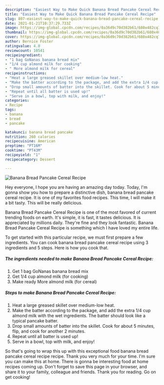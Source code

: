 ```yaml
---
description: "Easiest Way to Make Quick Banana Bread Pancake Cereal Recipe"
title: "Easiest Way to Make Quick Banana Bread Pancake Cereal Recipe"
slug: 807-easiest-way-to-make-quick-banana-bread-pancake-cereal-recipe
date: 2021-01-21T10:37:29.733Z
image: https://img-global.cpcdn.com/recipes/0a36d9c70d382b61/680x482cq70/banana-bread-pancake-cereal-recipe-recipe-main-photo.jpg
thumbnail: https://img-global.cpcdn.com/recipes/0a36d9c70d382b61/680x482cq70/banana-bread-pancake-cereal-recipe-recipe-main-photo.jpg
cover: https://img-global.cpcdn.com/recipes/0a36d9c70d382b61/680x482cq70/banana-bread-pancake-cereal-recipe-recipe-main-photo.jpg
author: Bernice Foster
ratingvalue: 4.8
reviewcount: 10541
recipeingredient:
- "1 bag GoNanas banana bread mix"
- "1/4 cup almond milk for cooking"
- " More almond milk for cereal"
recipeinstructions:
- "Heat a large greased skillet over medium-low heat."
- "Make the batter according to the package, and add the extra 1/4 cup almond milk with the wet ingredients. The batter should look like a typical pancake batter."
- "Drop small amounts of batter into the skillet. Cook for about 5 minutes, flip, and cook for another 2 minutes."
- "Repeat until all batter is used up!"
- "Serve in a bowl, top with milk, and enjoy!"
categories:
- Recipe
tags:
- banana
- bread
- pancake

katakunci: banana bread pancake 
nutrition: 260 calories
recipecuisine: American
preptime: "PT16M"
cooktime: "PT43M"
recipeyield: "1"
recipecategory: Dessert

---
```



![Banana Bread Pancake Cereal Recipe](https://img-global.cpcdn.com/recipes/0a36d9c70d382b61/680x482cq70/banana-bread-pancake-cereal-recipe-recipe-main-photo.jpg)

Hey everyone, I hope you are having an amazing day today. Today, I'm gonna show you how to prepare a distinctive dish, banana bread pancake cereal recipe. It is one of my favorites food recipes. This time, I will make it a bit tasty. This will be really delicious.



Banana Bread Pancake Cereal Recipe is one of the most favored of current trending foods on earth. It's simple, it is fast, it tastes delicious. It is appreciated by millions daily. They're fine and they look fantastic. Banana Bread Pancake Cereal Recipe is something which I have loved my entire life.


To get started with this particular recipe, we must first prepare a few ingredients. You can cook banana bread pancake cereal recipe using 3 ingredients and 5 steps. Here is how you cook that.

<!--inarticleads1-->

##### The ingredients needed to make Banana Bread Pancake Cereal Recipe:

1. Get 1 bag GoNanas banana bread mix
1. Get 1/4 cup almond milk (for cooking)
1. Make ready  More almond milk (for cereal)




<!--inarticleads2-->

##### Steps to make Banana Bread Pancake Cereal Recipe:

1. Heat a large greased skillet over medium-low heat.
1. Make the batter according to the package, and add the extra 1/4 cup almond milk with the wet ingredients. The batter should look like a typical pancake batter.
1. Drop small amounts of batter into the skillet. Cook for about 5 minutes, flip, and cook for another 2 minutes.
1. Repeat until all batter is used up!
1. Serve in a bowl, top with milk, and enjoy!




So that's going to wrap this up with this exceptional food banana bread pancake cereal recipe recipe. Thank you very much for your time. I'm sure you can make this at home. There is gonna be interesting food at home recipes coming up. Don't forget to save this page in your browser, and share it to your family, colleague and friends. Thank you for reading. Go on get cooking!
